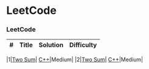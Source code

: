 LeetCode
========

### LeetCode 


| # | Title | Solution | Difficulty |
|---| ----- | -------- | ---------- |

|1|[Two Sum](https://oj.leetcode.com/problems/two-sum/)| [C++](https://github.com/xienan6/leetcode/tree/master/cpp/twoSum/twoSum.cpp)|Medium|
|2|[Two Sum](https://oj.leetcode.com/problems/two-sum/)| [C++](https://github.com/xienan6/leetcode/cpp/twoSum/twoSum.cpp)|Medium|

